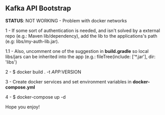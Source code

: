 ## Kafka API Bootstrap

**STATUS**: NOT WORKING - Problem with docker networks


1 - If some sort of authentication is needed, and isn't solved by a external repo (e.g.: Maven lib/dependency), add the lib to the applications's path (e.g: libs/my-auth-lib.jar).

1.1 - Also, uncomment one of the suggestion in  **build.gradle** so local libs/jars can be inherited into the app (e.g.: fileTree(include: ['*.jar'], dir: 'libs')

2 - $ docker build . -t $APP:$VERSION

3 - Create docker services and set environment variables in **docker-compose.yml**

4 - $ docker-compose up -d

Hope you enjoy!
